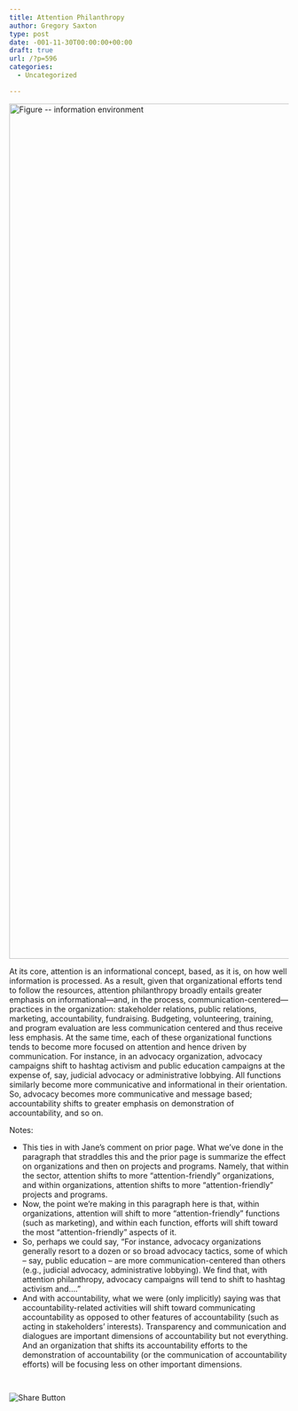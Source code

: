 ```yaml
---
title: Attention Philanthropy
author: Gregory Saxton
type: post
date: -001-11-30T00:00:00+00:00
draft: true
url: /?p=596
categories:
  - Uncategorized

---
```

[<img loading="lazy" src="http://social-metrics.org/wp-content/uploads/2014/06/Figure-information-environment.png" alt="Figure -- information environment" width="2383" height="1541" class="alignnone size-full wp-image-598" srcset="http://social-metrics.org/wp-content/uploads/2014/06/Figure-information-environment.png 2383w, http://social-metrics.org/wp-content/uploads/2014/06/Figure-information-environment-300x193.png 300w, http://social-metrics.org/wp-content/uploads/2014/06/Figure-information-environment-1024x662.png 1024w" sizes="(max-width: 2383px) 100vw, 2383px" />][1]

At its core, attention is an informational concept, based, as it is, on how well information is processed. As a result, given that organizational efforts tend to follow the resources, attention philanthropy broadly entails greater emphasis on informational—and, in the process, communication-centered—practices in the organization: stakeholder relations, public relations, marketing, accountability, fundraising. Budgeting, volunteering, training, and program evaluation are less communication centered and thus receive less emphasis. At the same time, each of these organizational functions tends to become more focused on attention and hence driven by communication. For instance, in an advocacy organization, advocacy campaigns shift to hashtag activism and public education campaigns at the expense of, say, judicial advocacy or administrative lobbying. All functions similarly become more communicative and informational in their orientation. So, advocacy becomes more communicative and message based; accountability shifts to greater emphasis on demonstration of accountability, and so on.

Notes:

  * This ties in with Jane’s comment on prior page. What we’ve done in the paragraph that straddles this and the prior page is summarize the effect on organizations and then on projects and programs. Namely, that within the sector, attention shifts to more “attention-friendly” organizations, and within organizations, attention shifts to more “attention-friendly” projects and programs. 
  * Now, the point we’re making in this paragraph here is that, within organizations, attention will shift to more “attention-friendly” functions (such as marketing), and within each function, efforts will shift toward the most “attention-friendly” aspects of it. 
  * So, perhaps we could say, “For instance, advocacy organizations generally resort to a dozen or so broad advocacy tactics, some of which – say, public education – are more communication-centered than others (e.g., judicial advocacy, administrative lobbying). We find that, with attention philanthropy, advocacy campaigns will tend to shift to hashtag activism and….”
  * And with accountability, what we were (only implicitly) saying was that accountability-related activities will shift toward communicating accountability as opposed to other features of accountability (such as acting in stakeholders’ interests). Transparency and communication and dialogues are important dimensions of accountability but not everything. And an organization that shifts its accountability efforts to the demonstration of accountability (or the communication of accountability efforts) will be focusing less on other important dimensions. 
<div style="padding-bottom:20px; padding-top:10px;" class="hupso-share-buttons">
  <!-- Hupso Share Buttons - https://www.hupso.com/share/ -->
  
  <a class="hupso_toolbar" href="https://www.hupso.com/share/"><img src="http://static.hupso.com/share/buttons/share-medium.png" style="border:0px; padding-top: 5px; float:left;" alt="Share Button" /></a><!-- Hupso Share Buttons -->
</div>

 [1]: http://social-metrics.org/wp-content/uploads/2014/06/Figure-information-environment.png
